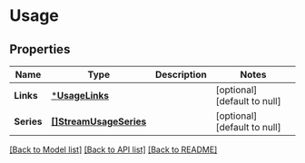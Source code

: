 # Usage

## Properties
Name | Type | Description | Notes
------------ | ------------- | ------------- | -------------
**Links** | [***UsageLinks**](UsageLinks.md) |  | [optional] [default to null]
**Series** | [**[]StreamUsageSeries**](StreamUsageSeries.md) |  | [optional] [default to null]

[[Back to Model list]](../README.md#documentation-for-models) [[Back to API list]](../README.md#documentation-for-api-endpoints) [[Back to README]](../README.md)



